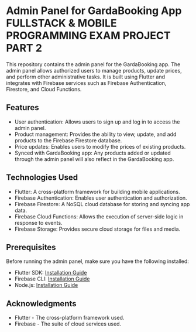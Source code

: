 # Admin Panel for GardaBooking App FULLSTACK & MOBILE PROGRAMMING EXAM PROJECT PART 2


This repository contains the admin panel for the GardaBooking app. The admin panel allows authorized users to manage products, update prices, and perform other administrative tasks. It is built using Flutter and integrates with Firebase services such as Firebase Authentication, Firestore, and Cloud Functions.

## Features

- User authentication: Allows users to sign up and log in to access the admin panel.
- Product management: Provides the ability to view, update, and add products to the Firebase Firestore database.
- Price updates: Enables users to modify the prices of existing products.
- Synced with GardaBooking app: Any products added or updated through the admin panel will also reflect in the GardaBooking app.

## Technologies Used

- Flutter: A cross-platform framework for building mobile applications.
- Firebase Authentication: Enables user authentication and authorization.
- Firebase Firestore: A NoSQL cloud database for storing and syncing app data.
- Firebase Cloud Functions: Allows the execution of server-side logic in response to events.
- Firebase Storage: Provides secure cloud storage for files and media.

## Prerequisites

Before running the admin panel, make sure you have the following installed:

- Flutter SDK: [Installation Guide](https://flutter.dev/docs/get-started/install)
- Firebase CLI: [Installation Guide](https://firebase.google.com/docs/cli#install_the_firebase_cli)
- Node.js: [Installation Guide](https://nodejs.org)

## Acknowledgments

- Flutter - The cross-platform framework used.
- Firebase - The suite of cloud services used.